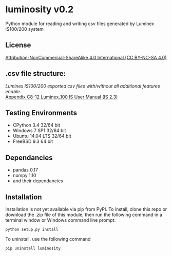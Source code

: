 # luminosity v0.2

Python module for reading and writing csv files generated by Luminex IS100/200 system<br>
## License ##
<a href="https://creativecommons.org/licenses/by-nc-sa/4.0/">Attribution-NonCommercial-ShareAlike 4.0 International (CC BY-NC-SA 4.0)</a>


## .csv file structure: ##
_Luminex IS100/200 exported csv files with/without all additional features enable._<br>
<a href="http://www.appliedcytometry.com/Technotes/System_Operation/Technote_32/Luminex_100_IS_User_Manual_(IS2.3).pdf">Appendix C8-12 Luminex_100 IS User Manual (IS 2.3)</a>

## Testing Environments ##
* CPython 3.4 32/64 bit<br>
* Windows 7 SP1 32/64 bit<br>
* Ubuntu 14.04 LTS 32/64 bit<br>
* FreeBSD 9.3 64 bit<br>

## Dependancies
* pandas 0.17
* numpy 1.10
* and their dependancies

## Installation ##
Installation is not yet available via pip from PyPI. To install, clone this repo or download the .zip file of this module, then run the following command in a terminal window or Windows command line prompt:

```python setup.py install```

To uninstall, use the following command

```pip uninstall luminosity```

